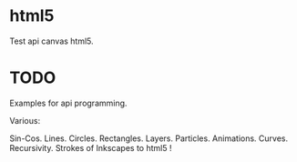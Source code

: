 html5
=====

Test api canvas html5.

TODO
====

Examples for api programming.

Various:

Sin-Cos.
Lines.
Circles.
Rectangles.
Layers.
Particles.
Animations.
Curves.
Recursivity.
Strokes of Inkscapes to html5 !

